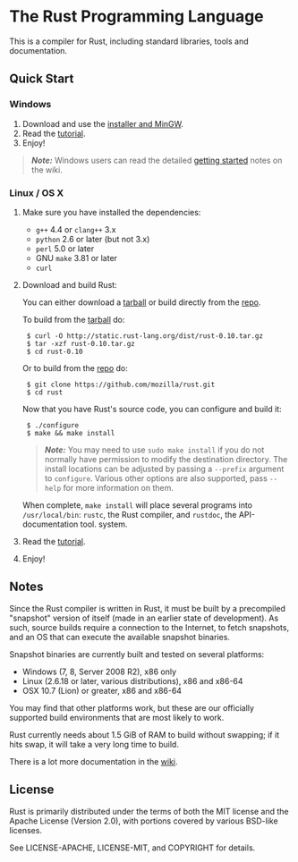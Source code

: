 # The Rust Programming Language

This is a compiler for Rust, including standard libraries, tools and
documentation.

## Quick Start

### Windows

1. Download and use the [installer and MinGW][win-wiki].
2. Read the [tutorial].
2. Enjoy!

> ***Note:*** Windows users can read the detailed
> [getting started][wiki-start] notes on the wiki.

[tutorial]: http://static.rust-lang.org/doc/tutorial.html
[wiki-start]: https://github.com/mozilla/rust/wiki/Note-getting-started-developing-Rust
[win-wiki]: https://github.com/mozilla/rust/wiki/Using-Rust-on-Windows

### Linux / OS X

1. Make sure you have installed the dependencies:
    * `g++` 4.4 or `clang++` 3.x
    * `python` 2.6 or later (but not 3.x)
    * `perl` 5.0 or later
    * GNU `make` 3.81 or later
    * `curl`
2. Download and build Rust:

    You can either download a [tarball] or build directly from the [repo].

    To build from the [tarball] do:

        $ curl -O http://static.rust-lang.org/dist/rust-0.10.tar.gz
        $ tar -xzf rust-0.10.tar.gz
        $ cd rust-0.10

    Or to build from the [repo] do:

        $ git clone https://github.com/mozilla/rust.git
        $ cd rust

    Now that you have Rust's source code, you can configure and build it:

        $ ./configure
        $ make && make install

    > ***Note:*** You may need to use `sudo make install` if you do not normally have
    > permission to modify the destination directory. The install locations can
    > be adjusted by passing a `--prefix` argument to `configure`. Various other
    > options are also supported, pass `--help` for more information on them.

    When complete, `make install` will place several programs into
    `/usr/local/bin`: `rustc`, the Rust compiler, and `rustdoc`, the
    API-documentation tool.
    system.
3. Read the [tutorial].
4. Enjoy!

[repo]: https://github.com/mozilla/rust
[tarball]: http://static.rust-lang.org/dist/rust-0.10.tar.gz
[tutorial]: http://static.rust-lang.org/doc/0.10/tutorial.html

## Notes

Since the Rust compiler is written in Rust, it must be built by a
precompiled "snapshot" version of itself (made in an earlier state of
development). As such, source builds require a connection to the Internet, to
fetch snapshots, and an OS that can execute the available snapshot binaries.

Snapshot binaries are currently built and tested on several platforms:

* Windows (7, 8, Server 2008 R2), x86 only
* Linux (2.6.18 or later, various distributions), x86 and x86-64
* OSX 10.7 (Lion) or greater, x86 and x86-64

You may find that other platforms work, but these are our officially
supported build environments that are most likely to work.

Rust currently needs about 1.5 GiB of RAM to build without swapping; if it hits
swap, it will take a very long time to build.

There is a lot more documentation in the [wiki].

[wiki]: https://github.com/mozilla/rust/wiki

## License

Rust is primarily distributed under the terms of both the MIT license
and the Apache License (Version 2.0), with portions covered by various
BSD-like licenses.

See LICENSE-APACHE, LICENSE-MIT, and COPYRIGHT for details.
